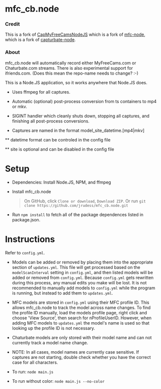 mfc_cb.node
==========

### Credit ###

This is a fork of [CapMyFreeCamsNodeJS](https://github.com/pusspounder/CapMyFreeCamsNodeJS) which is a fork of [mfc-node](https://github.com/sstativa/mfc-node), which is a fork of [capturbate-node](https://github.com/SN4T14/capturebate-node).

### About ###

mfc_cb.node will automatically record either MyFreeCams.com or Chaturbate.com streams.  There is also experimental support for ifriends.com. (Does this mean the repo-name needs to change? :-)

This is a Node.JS application, so it works anywhere that Node.JS does.

* Uses ffmpeg for all captures.

* Automatic (optional) post-process conversion from ts containers to mp4 or mkv.

* SIGINT handler which cleanly shuts down, stopping all captures, and finishing all post-process conversions.

* Captures are named in the format model_site_datetime.[mp4|mkv]

** datetime format can be controled in the config file

** site is optional and can be disabled in the config file

Setup
==========

* Dependencies: Install Node.JS, NPM, and ffmpeg

* Install mfc_cb.node
  >On GitHub, click `Clone or download`, `Download ZIP`.
  >Or run `git clone https://github.com/jrudess/mfc_cb.node.git`

* Run `npm install` to fetch all of the package dependences listed in package.json.

Instructions
===========

Refer to `config.yml`.

* Models can be added or removed by placing them into the appropriate section of `updates.yml`.  This file will get processed based on the `modelScanInterval` setting in `config.yml`, and then listed models will be added or removed from `config.yml`. Because `config.yml` gets rewritten during this process, any manual edits you make will be lost.  It is not recommended to manually add models to `config.yml` while the program is running, but instead to add them to `updates.yml`.

* MFC models are stored in `config.yml` using their MFC profile ID.  This allows mfc_cb.node to track the model across name changes.  To find the profile ID manually, load the models profile page, right click and choose 'View Source', then search for nProfileUserID.  However, when adding MFC models to `updates.yml` the model's name is used so that looking up the profile ID is not necessary.

* Chaturbate models are only stored with their model name and can not currently track a model name change.

* NOTE: In all cases, model names are currently case sensitive.  If captures are not starting, double check whether you have the correct case for all characters.

* To run: `node main.js`
* To run without color: `node main.js --no-color`

